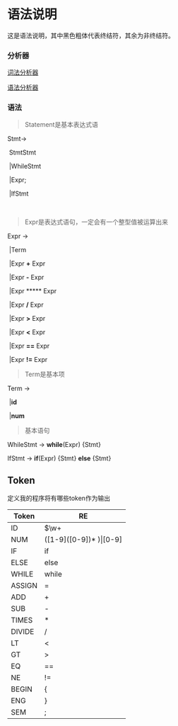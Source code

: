 # 语法说明

这是语法说明，其中黑色粗体代表终结符，其余为非终结符。

### 分析器

<a href="lex\Lex.html">词法分析器</a>

<a href="parsing\Parsing.html">语法分析器</a>

### 语法

> Statement是基本表达式语

Stmt→	

​	StmtStmt

​	\|WhileStmt 

​	\|Expr;

​	\|IfStmt 

​	

>Expr是表达式语句，一定会有一个整型值被运算出来

Expr	→

​	\|Term

​	\|Expr **+** Expr

​	\|Expr **-** Expr

​	\|Expr ***** Expr

​	\|Expr **/** Expr

​	\|Expr **>** Expr

​	\|Expr **<** Expr

​	\|Expr **==** Expr

​	\|Expr **!=** Expr

> Term是基本项

Term	→

​	\|**id**

​	\|**num**
​	

> 基本语句

WhileStmt	→	 **while**(Expr) {Stmt}

IfStmt		→	**if**(Expr) {Stmt} **else** {Stmt}

## Token

定义我的程序将有哪些token作为输出

| Token  | RE             |
| ------ | -------------- |
| ID     | \$\w+       |
| NUM    | (\[1-9]([0-9])* )\|\[0-9] |
| IF     | if             |
| ELSE   | else           |
| WHILE  | while          |
| ASSIGN | =              |
| ADD    | +              |
| SUB    | -              |
| TIMES  | *              |
| DIVIDE | /              |
| LT     | <              |
| GT     | >              |
| EQ     | ==             |
| NE     | !=             |
| BEGIN  | {              |
| ENG    | }              |
| SEM    | ;              |

